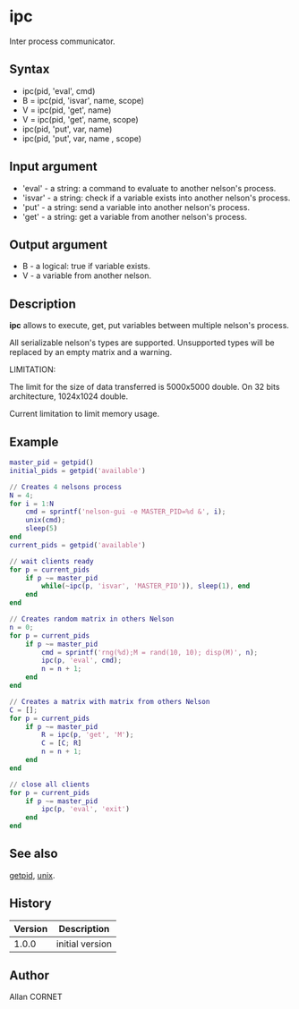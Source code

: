 

# ipc

Inter process communicator.

## Syntax

- ipc(pid, 'eval', cmd)
- B = ipc(pid, 'isvar', name, scope)
- V = ipc(pid, 'get', name)
- V = ipc(pid, 'get', name, scope)
- ipc(pid, 'put', var, name)
- ipc(pid, 'put', var, name , scope)

## Input argument

 - 'eval' - a string: a command to evaluate to another nelson's process.
 - 'isvar' - a string: check if a variable exists into another nelson's process.
 - 'put' - a string: send a variable into another nelson's process.
 - 'get' - a string: get a variable from another nelson's process.

## Output argument

 - B - a logical: true if variable exists.
 - V - a variable from another nelson.

## Description


  <p><b>ipc</b> allows to execute, get, put variables between multiple nelson's process.</p>
  <p>All serializable nelson's types are supported. Unsupported types will be replaced by an empty matrix and a warning.</p>
  <p>LIMITATION:</p>
  <p>The limit for the size of data transferred is 5000x5000 double. On 32 bits architecture, 1024x1024 double.</p>
  <p>Current limitation to limit memory usage.</p>


## Example

```matlab
master_pid = getpid()
initial_pids = getpid('available')

// Creates 4 nelsons process
N = 4;
for i = 1:N
    cmd = sprintf('nelson-gui -e MASTER_PID=%d &', i);
    unix(cmd);
    sleep(5)
end
current_pids = getpid('available')

// wait clients ready
for p = current_pids
    if p ~= master_pid
        while(~ipc(p, 'isvar', 'MASTER_PID')), sleep(1), end
    end
end

// Creates random matrix in others Nelson
n = 0;
for p = current_pids
    if p ~= master_pid
        cmd = sprintf('rng(%d);M = rand(10, 10); disp(M)', n);
        ipc(p, 'eval', cmd);
        n = n + 1;
    end
end

// Creates a matrix with matrix from others Nelson
C = [];
for p = current_pids
    if p ~= master_pid
        R = ipc(p, 'get', 'M');
        C = [C; R]
        n = n + 1;
    end
end

// close all clients
for p = current_pids
    if p ~= master_pid
        ipc(p, 'eval', 'exit')
    end
end
```

## See also

[getpid](getpid.md), [unix](unix.html).
## History

|Version|Description|
|------|------|
|1.0.0|initial version|


## Author

Allan CORNET



